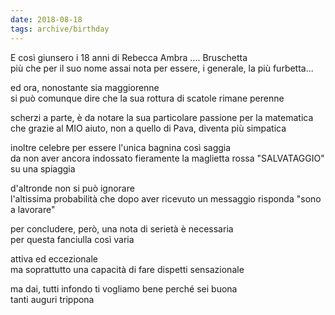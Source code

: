 ```yaml
---
date: 2018-08-18
tags: archive/birthday
---
```

E così giunsero i 18 anni di Rebecca Ambra .... Bruschetta   
più che per il suo nome assai nota per essere, i generale, la più furbetta...

ed ora, nonostante sia maggiorenne   
si può comunque dire che la sua rottura di scatole rimane perenne

scherzi a parte, è da notare la sua particolare passione per la matematica   
che grazie al MIO aiuto, non a quello di Pava, diventa più simpatica

inoltre celebre per essere l'unica bagnina così saggia   
da non aver ancora indossato fieramente la maglietta rossa "SALVATAGGIO" su una spiaggia

d'altronde non si può ignorare   
l'altissima probabilità che dopo aver ricevuto un messaggio risponda "sono a lavorare"

per concludere, però, una nota di serietà è necessaria   
per questa fanciulla così varia

attiva ed eccezionale   
ma soprattutto una capacità di fare dispetti sensazionale

ma dai, tutti infondo ti vogliamo bene perché sei buona   
tanti auguri trippona
